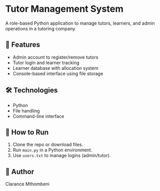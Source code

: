 # Tutor Management System

A role-based Python application to manage tutors, learners, and admin operations in a tutoring company.

## 🔧 Features
- Admin account to register/remove tutors
- Tutor login and learner tracking
- Learner database with allocation system
- Console-based interface using file storage

## 🛠 Technologies
- Python
- File handling
- Command-line interface

## 🚀 How to Run
1. Clone the repo or download files.
2. Run `main.py` in a Python environment.
3. Use `users.txt` to manage logins (admin/tutor).

## 👤 Author
Clarance Mthombeni

